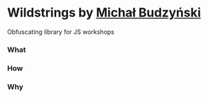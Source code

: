 Wildstrings by [Michał Budzyński](https://github.com/michalbe)
=============
Obfuscating library for JS workshops

### What
### How
### Why
